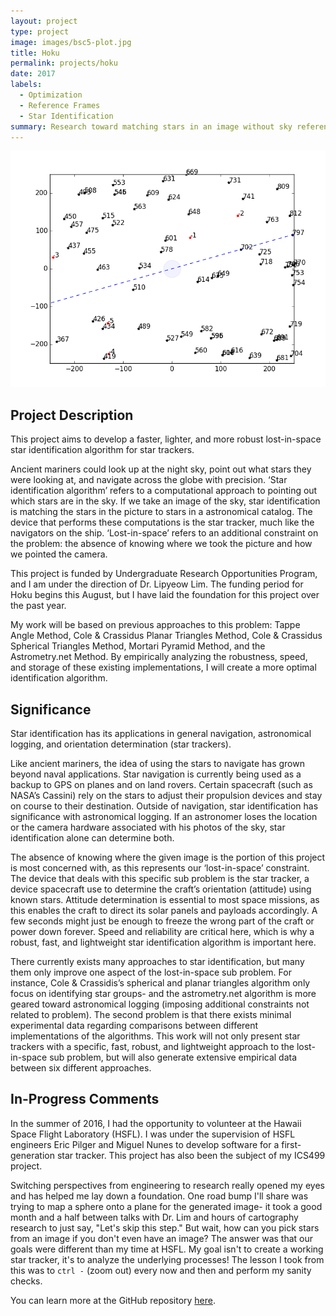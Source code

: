```yaml
---
layout: project
type: project
image: images/bsc5-plot.jpg
title: Hoku
permalink: projects/hoku
date: 2017
labels:
  - Optimization
  - Reference Frames
  - Star Identification
summary: Research toward matching stars in an image without sky reference to a star catalog.
---
```


<img class="ui medium right floated rounded image" src="../images/eid-5err.png">

## Project Description 

This project aims to develop a faster, lighter, and more robust lost-in-space star identification algorithm for star trackers. 

Ancient mariners could look up at the night sky, point out what stars they were looking at, and navigate across the globe with precision. ‘Star identification algorithm’ refers to a computational approach to pointing out which stars are in the sky. If we take an image of the sky, star identification is matching the stars in the picture to stars in a astronomical catalog. The device that performs these computations is the star tracker, much like the navigators on the ship. ‘Lost-in-space’ refers to an additional constraint on the problem: the absence of knowing where we took the picture and how we pointed the camera.

This project is funded by Undergraduate Research Opportunities Program, and I am under the direction of Dr. Lipyeow Lim. The funding period for Hoku begins this August, but I have laid the foundation for this project over the past year. 

My work will be based on previous approaches to this problem: Tappe Angle Method, Cole & Crassidus Planar Triangles Method, Cole & Crassidus Spherical Triangles Method, Mortari Pyramid Method, and the Astrometry.net Method. By empirically analyzing the robustness, speed, and storage of these existing implementations, I will create a more optimal identification algorithm.

## Significance 

Star identification has its applications in general navigation, astronomical logging, and orientation determination (star trackers). 

Like ancient mariners, the idea of using the stars to navigate has grown beyond naval applications. Star navigation is currently being used as a backup to GPS on planes and on land rovers. Certain spacecraft (such as NASA’s Cassini) rely on the stars to adjust their propulsion devices and stay on course to their destination. Outside of navigation, star identification has significance with astronomical logging. If an astronomer loses the location or the camera hardware associated with his photos of the sky, star identification alone can determine both.

The absence of knowing where the given image is the portion of this project is most concerned with, as this represents our ‘lost-in-space’ constraint. The device that deals with this specific sub problem is the star tracker, a device spacecraft use to determine the craft’s orientation (attitude) using known stars. Attitude determination is essential to most space missions, as this enables the craft to direct its solar panels and payloads accordingly. A few seconds might just be enough to freeze the wrong part of the craft or power down forever. Speed and reliability are critical here, which is why a robust, fast, and lightweight star identification algorithm is important here. 

There currently exists many approaches to star identification, but many them only improve one aspect of the lost-in-space sub problem. For instance, Cole & Crassidis’s spherical and planar triangles algorithm only focus on identifying star groups- and the astrometry.net algorithm is more geared toward astronomical logging (imposing additional constraints not related to problem). The second problem is that there exists minimal experimental data regarding comparisons between different implementations of the algorithms. This work will not only present star trackers with a specific, fast, robust, and lightweight approach to the lost-in-space sub problem, but will also generate extensive empirical data between six different approaches. 

## In-Progress Comments

In the summer of 2016, I had the opportunity to volunteer at the Hawaii Space Flight Laboratory (HSFL). I was under the supervision of HSFL engineers Eric Pilger and Miguel Nunes to develop software for a first-generation star tracker. This project has also been the subject of my ICS499 project.

Switching perspectives from engineering to research really opened my eyes and has helped me lay down a foundation. One road bump I'll share was trying to map a sphere onto a plane for the generated image- it took a good month and a half between talks with Dr. Lim and hours of cartography research to just say, "Let's skip this step." But wait, how can you pick stars from an image if you don't even have an image? The answer was that our goals were different than my time at HSFL. My goal isn't to create a working star tracker, it's to analyze the underlying processes!  The lesson I took from this was to `ctrl -` (zoom out) every now and then and perform my sanity checks.

You can learn more at the GitHub repository [here](https://github.com/glennga/hoku).